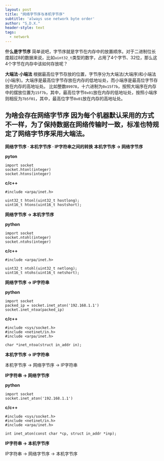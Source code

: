 ```yaml
---
layout: post
title: "网络字节序与本机字节序"
subtitle: 'always use network byte order'
author: "S.D.X."
header-style: text
tags:
  - network
---
```


**什么是字节序**
简单说吧，字节序就是字节在内存中的放置顺序。对于二进制位长度超过8的数据来说，比如`uint32_t`类型的数字，占用了4个字节、32位，那么这4个字节在内存中该如何存放呢？

**大端法·小端法**
根据最高位字节存放的位置，字节序分为大端法(大端序)和小端法(小端序)。大端序是最高位字节存放在内存的低地址处，而小端序是最高位字节存放在内存的高地址处。
比如整数`89978`，十六进制为`0x15f7b`，按照大端序在内存中的摆放位置为`15f7b`，其中，最高位字节`0x01`放在内存的低地址处，按照小端序则相反为`7b5f01`，其中，最高位字节`0x01`放在内存的高地址处。

**为啥会存在网络字节序**
因为每个机器默认采用的方式不一样，为了保持数据在网络传输时一致，标准也特规定了网络字节序采用大端法。
---
**网络字节序 · 本机字节序 · IP字符串之间的转换**
**本机字节序 &rarr; 网络字节序**

**pyton**

```
import socket
socket.htonl(integer)
socket.htons(integer)
```

**c/c++**
```
#include <arpa/inet.h>

uint32_t htonl(uint32_t hostlong);
uint16_t htons(uint16_t hostshort);
```

**网络字节序 &rarr; 本机字节序**

**python**
```
import socket
socket.ntohl(integer)
socket.ntohs(integer)
```

**c/c++**
```
#include <arpa/inet.h>

uint32_t ntohl(uint32_t netlong);
uint16_t ntohs(uint16_t netshort);
```

**网络字节序 &rarr; IP字符串**

**python**
```
import socket
packed_ip = socket.inet_aton('192.168.1.1')
socket.inet_ntoa(packed_ip)
```

**c/c++**
```
#include <sys/socket.h>
#include <netinet/in.h>
#include <arpa/inet.h>

char *inet_ntoa(struct in_addr in);
```

**本机字节序 &rarr; IP字符串**

本机字节序 &rarr; 网络字节序 &rarr; IP字符串

**IP字符串 &rarr; 网络字节序**

**python**
```
import socket
socket.inet_aton('192.168.1.1')
```


**c/c++**
```
#include <sys/socket.h>
#include <netinet/in.h>
#include <arpa/inet.h>

int inet_aton(const char *cp, struct in_addr *inp);
```

**IP字符串 &rarr; 本机字节序**

IP字符串 &rarr; 网络字节序 &rarr; 本机字节序
